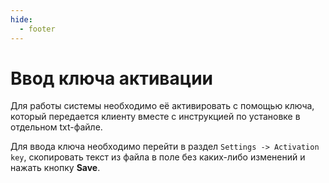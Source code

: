 ```yaml
---
hide:
  - footer
---
```

# Ввод ключа активации

Для работы системы необходимо её активировать с помощью ключа, который передается клиенту вместе с инструкцией по установке в отдельном txt-файле.

Для ввода ключа необходимо перейти в раздел `Settings -> Activation key`, скопировать текст из файла в поле без каких-либо изменений и нажать кнопку **Save**.
